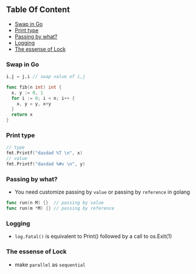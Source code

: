 <!-- START doctoc generated TOC please keep comment here to allow auto update -->
<!-- DON'T EDIT THIS SECTION, INSTEAD RE-RUN doctoc TO UPDATE -->
## Table Of Content

- [Swap in Go](#swap-in-go)
- [Print type](#print-type)
- [Passing by what?](#passing-by-what)
- [Logging](#logging)
- [The essense of Lock](#the-essense-of-lock)

<!-- END doctoc generated TOC please keep comment here to allow auto update -->

### Swap in Go
```go
i,j = j,i // swap value of i,j

func fib(n int) int {
  x, y := 0, 1
  for i := 0; i < n; i++ {
    x, y = y, x+y
  } 
  return x
}
```
### Print type
```go
// type
fmt.Printf("dasdad %T \n", x)
// value
fmt.Printf("dasdad %#v \n", y)
```
### Passing by what?
- You need customize passing by `value` or passing by `reference` in golang
```go
func run(n M) {}  // passing by value
func run(m *M) {} // passing by reference
```

### Logging
- `log.Fatal()` is equivalent to Print() followed by a call to os.Exit(1)


### The essense of Lock
- make `parallel` as `sequential`